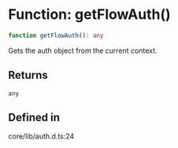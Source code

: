 # Function: getFlowAuth()

```ts
function getFlowAuth(): any
```

Gets the auth object from the current context.

## Returns

`any`

## Defined in

core/lib/auth.d.ts:24

